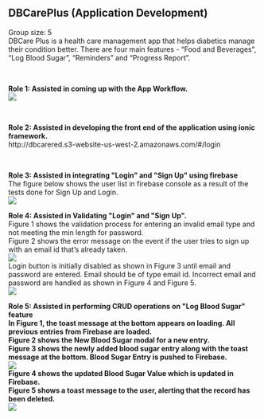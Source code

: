 <h2> DBCarePlus (Application Development) </h2>
<p> Group size: 5 <br>
DBCare Plus is a health care management app that helps diabetics manage their condition better. 
There are four main features - “Food and Beverages”, “Log Blood Sugar”, “Reminders” and “Progress Report”. </p> <br>
<p> <b> Role 1: Assisted in coming up with the App Workflow. </b> <br>
<img src="https://github.com/Kavana-CR/DBCarePlus-App-Development/blob/master/AppFlow.PNG"> </p> <br>
<p> <b> Role 2: Assisted in developing the front end of the application using ionic framework. </b> <br>
http://dbcarered.s3-website-us-west-2.amazonaws.com/#/login </p> <br> 
<p> <b> Role 3: Assisted in integrating "Login" and "Sign Up" using firebase </b> <br>
The figure below shows the user list in firebase console as a result of the tests done for Sign Up and Login. <br>
<img src="https://github.com/Kavana-CR/DBCarePlus-App-Development/blob/master/firebase-userslist.png"> </p>
<p> <b> Role 4: Assisted in Validating "Login" and "Sign Up". </b> <br>
Figure 1 shows the validation process for entering an invalid email type and not meeting the min length for password. <br>
Figure 2 shows the error message on the event if the user tries to sign up with an email id that’s already taken. <br>
<img src="https://github.com/Kavana-CR/DBCarePlus-App-Development/blob/master/SignUp%20validation.PNG"> <br>
Login button is initially disabled as shown in Figure 3 until email and password are entered. Email should be of type email id. Incorrect email and password are handled as shown in Figure 4 and Figure 5. <br>
<img src="https://github.com/Kavana-CR/DBCarePlus-App-Development/blob/master/Login%20Validation.PNG"> <br> </p>
<p> <b> Role 5: Assisted in performing CRUD operations on "Log Blood Sugar" feature <b> <br>
In Figure 1, the toast message at the bottom appears on loading. All previous entries from Firebase are loaded. <br>
Figure 2 shows the New Blood Sugar modal for a new entry. <br>
Figure 3 shows the newly added blood sugar entry along with the toast message at the bottom. Blood Sugar Entry is pushed to Firebase. <br>
<img src="https://github.com/Kavana-CR/DBCarePlus-App-Development/blob/master/LoadandAdd.PNG"> <br>
Figure 4 shows the updated Blood Sugar Value which is updated in Firebase. <br>
Figure 5 shows a toast message to the user, alerting that the record has been deleted. <br>
<img src="https://github.com/Kavana-CR/DBCarePlus-App-Development/blob/master/UpdateandDelete.PNG"> </p> <br>


